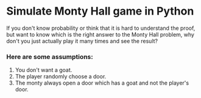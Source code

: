 # Simulate Monty Hall game in Python
If you don't know probability or think that it is hard to understand the proof, but want to know which is the right answer to the Monty Hall problem, 
why don't you just actually play it many times and see the result?

### Here are some assumptions:
1. You don't want a goat.
1. The player randomly choose a door.
2. The monty always open a door which has a goat and not the player's door.
